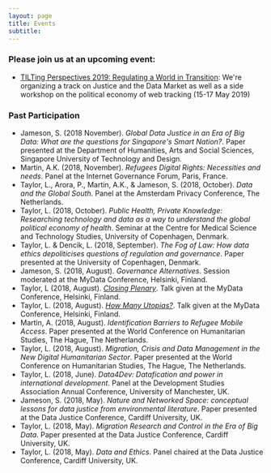 ```yaml
---
layout: page
title: Events
subtitle:
---
```


### Please join us at an upcoming event:

- [TILTing Perspectives 2019: Regulating a World in Transition](https://www.tilburguniversity.edu/research/institutes-and-research-groups/tilt/news-call-for-papter-tilting-perspectives-transition.htm): We're organizing a track on Justice and the Data Market as well as a side workshop on the political economy of web tracking (15-17 May 2019)

### Past Participation

- Jameson, S. (2018 November). _Global Data Justice in an Era of Big Data: What are the questions for Singapore's Smart Nation?_. Paper presented at the Department of Humanities, Arts and Social Sciences, Singapore University of Technology and Design.
- Martin, A.K. (2018, November). _Refugees Digital Rights: Necessities and needs_. Panel at the Internet Governance Forum, Paris, France.
- Taylor, L., Arora, P., Martin, A.K., & Jameson, S. (2018, October). _Data and the Global South_. Panel at the Amsterdam Privacy Conference, The Netherlands.
- Taylor, L. (2018, October). _Public Health, Private Knowledge: Researching technology and data as a way to understand the global political economy of health_. Seminar at the Centre for Medical Science and Technology Studies, University of Copenhagen, Denmark.
- Taylor, L. & Dencik, L. (2018, September). _The Fog of Law: How data ethics depoliticises questions of regulation and governance_. Paper presented at the University of Copenhagen, Denmark.
- Jameson, S. (2018, August). _Governance Alternatives_. Session moderated at the MyData Conference, Helsinki, Finland.
- Taylor, L (2018, August). [_Closing Plenary_](https://www.youtube.com/watch?v=gIVdgh7DaCo). Talk given at the MyData Conference, Helsinki, Finland.
- Taylor, L. (2018, August). [_How Many Utopias?_](https://www.youtube.com/watch?v=CiUOmHl8ddc). Talk given at the MyData Conference, Helsinki, Finland.
- Martin, A. (2018, August). _Identification Barriers to Refugee Mobile Access_. Paper presented at the World Conference on Humanitarian Studies, The Hague, The Netherlands.
- Taylor, L. (2018, August). _Migration, Crisis and Data Management in the New Digital Humanitarian Sector_. Paper presented at the World Conference on Humanitarian Studies, The Hague, The Netherlands.
- Taylor, L. (2018, June). _Data4Dev: Datafication and power in international development_. Panel at the Development Studies Association Annual Conference, University of Manchester, UK.
- Jameson, S. (2018, May). _Nature and Networked Space: conceptual lessons for data justice from environmental literature_. Paper presented at the Data Justice Conference, Cardiff University, UK.
- Taylor, L. (2018, May). _Migration Research and Control in the Era of Big Data_. Paper presented at the Data Justice Conference, Cardiff University, UK.
- Taylor, L. (2018, May). _Data and Ethics_. Panel chaired at the Data Justice Conference, Cardiff University, UK.
